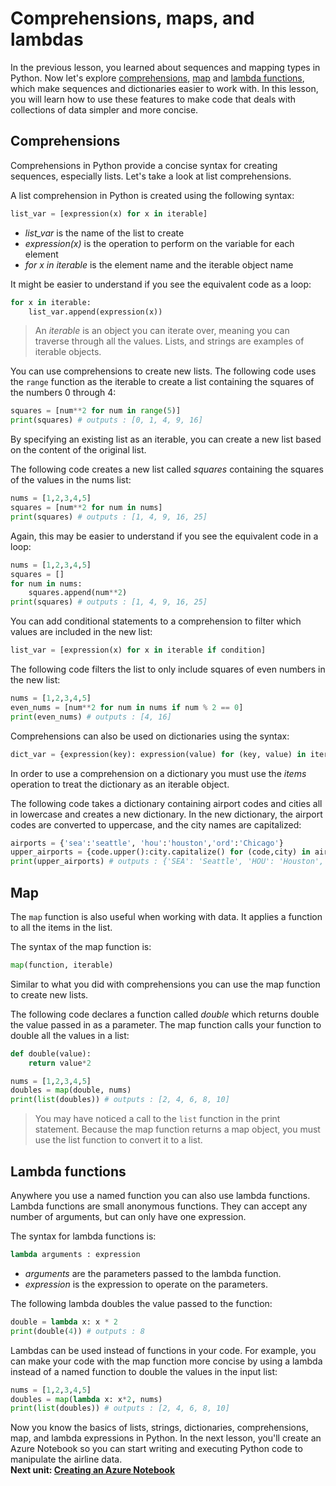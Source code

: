 # Comprehensions, maps, and lambdas

In the previous lesson, you learned about sequences and mapping types in Python. Now let's explore [comprehensions](https://medium.com/better-programming/list-comprehension-in-python-8895a785550b), [map](https://docs.python.org/2/library/functions.html#map)  and [lambda functions](https://www.w3schools.com/python/python_lambda.asp), which make sequences and dictionaries easier to work with. In this lesson, you will learn how to use these features to make code that deals with collections of data simpler and more concise.

## Comprehensions

Comprehensions in Python provide a concise syntax for creating sequences, especially lists. Let's take a look at list comprehensions.

A list comprehension in Python is created using the following syntax:
```python
list_var = [expression(x) for x in iterable]
```

- *list_var* is the name of the list to create 
- *expression(x)* is the operation to perform on the variable for each element
- *for x in iterable* is the element name and the iterable object name

It might be easier to understand if you see the equivalent code as a loop:
```python
for x in iterable:
    list_var.append(expression(x))
```

>An *iterable* is an object you can iterate over, meaning you can traverse through all the values. Lists, and strings are examples of iterable objects.  

You can use comprehensions to create new lists. The following code uses the `range` function as the iterable to create a list containing the squares of the numbers 0 through 4:

```python
squares = [num**2 for num in range(5)]
print(squares) # outputs : [0, 1, 4, 9, 16]
```

By specifying an existing list as an iterable, you can create a new list based on the content of the original list. 

The following code creates a new list called *squares* containing the squares of the values in the nums list:
```python
nums = [1,2,3,4,5]
squares = [num**2 for num in nums]
print(squares) # outputs : [1, 4, 9, 16, 25]
```

Again, this may be easier to understand if you see the equivalent code in a loop:
```python
nums = [1,2,3,4,5]
squares = []
for num in nums:
    squares.append(num**2)     
print(squares) # outputs : [1, 4, 9, 16, 25]
```
You can add conditional statements to a comprehension to filter which values are included in the new list:

```python
list_var = [expression(x) for x in iterable if condition]
```

The following code filters the list to only include squares of even numbers in the new list:
```python
nums = [1,2,3,4,5]
even_nums = [num**2 for num in nums if num % 2 == 0]
print(even_nums) # outputs : [4, 16]
```

Comprehensions can also be used on dictionaries using the syntax:
```python
dict_var = {expression(key): expression(value) for (key, value) in iterable}
```

In order to use a comprehension on a dictionary you must use the *items* operation to treat the dictionary as an iterable object.

The following code takes a dictionary containing airport codes and cities all in lowercase and creates a new dictionary. In the new dictionary, the airport codes are converted to uppercase, and the city names are capitalized:
```python
airports = {'sea':'seattle', 'hou':'houston','ord':'Chicago'}
upper_airports = {code.upper():city.capitalize() for (code,city) in airports.items()}
print(upper_airports) # outputs : {'SEA': 'Seattle', 'HOU': 'Houston', 'ORD': 'Chicago'}
```
## Map
The `map` function is also useful when working with data. It applies a function to all the items in the list.

The syntax of the map function is:
```python
map(function, iterable)
```

Similar to what you did with comprehensions you can use the map function to create new lists.

The following code declares a function called *double* which returns double the value passed in as a parameter. The map function calls your function to double all the values in a list:

```python
def double(value):
    return value*2

nums = [1,2,3,4,5]
doubles = map(double, nums)
print(list(doubles)) # outputs : [2, 4, 6, 8, 10]
```
>You may have noticed a call to the `list` function in the print statement. Because the map function returns a map object, you must use the list function to convert it to a list.

## Lambda functions

Anywhere you use a named function you can also use lambda functions. Lambda functions are small anonymous functions. They can accept any number of arguments, but can only have one expression. 

The syntax for lambda functions is:
```python
lambda arguments : expression
```
- *arguments* are the parameters passed to the lambda function.  
- *expression* is the expression to operate on the parameters.  

The following lambda doubles the value passed to the function:
```python
double = lambda x: x * 2
print(double(4)) # outputs : 8
```

Lambdas can be used instead of functions in your code. For example, you can make your code with the map function more concise by using a lambda instead of a named function to double the values in the input list:

```python
nums = [1,2,3,4,5]
doubles = map(lambda x: x*2, nums)
print(list(doubles)) # outputs : [2, 4, 6, 8, 10]
```

Now you know the basics of lists, strings, dictionaries, comprehensions, map, and lambda expressions in Python. In the next lesson, you'll create an Azure Notebook so you can start writing and executing Python code to manipulate the airline data.  
**Next unit: [Creating an Azure Notebook](3-Creating-Azure-Notebook.md)**